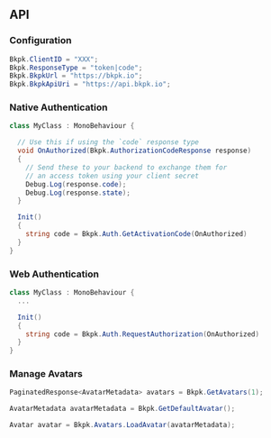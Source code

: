 ## API

### Configuration

```csharp
Bkpk.ClientID = "XXX";
Bkpk.ResponseType = "token|code";
Bkpk.BkpkUrl = "https://bkpk.io";
Bkpk.BkpkApiUri = "https://api.bkpk.io";
```

### Native Authentication

```csharp
class MyClass : MonoBehaviour {

  // Use this if using the `code` response type
  void OnAuthorized(Bkpk.AuthorizationCodeResponse response)
  {
    // Send these to your backend to exchange them for
    // an access token using your client secret
    Debug.Log(response.code);
    Debug.Log(response.state);
  }

  Init()
  {
    string code = Bkpk.Auth.GetActivationCode(OnAuthorized)
  }
}
```

### Web Authentication
```csharp
class MyClass : MonoBehaviour {
  ...

  Init()
  {
    string code = Bkpk.Auth.RequestAuthorization(OnAuthorized)
  }
}
```

### Manage Avatars

```csharp
PaginatedResponse<AvatarMetadata> avatars = Bkpk.GetAvatars(1);

AvatarMetadata avatarMetadata = Bkpk.GetDefaultAvatar();

Avatar avatar = Bkpk.Avatars.LoadAvatar(avatarMetadata);
```